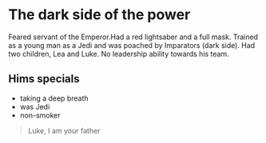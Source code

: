 # The dark side of the power

Feared servant of the Emperor.Had a red lightsaber and a full mask. Trained as a young man as a Jedi and was poached by Imparators (dark side). Had two children, Lea and Luke. No leadership ability towards his team.


## Hims specials

* taking a deep breath
* was Jedi
* non-smoker

> Luke, I am your father

